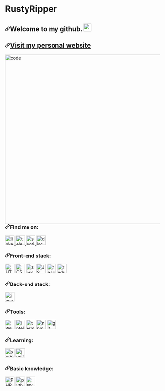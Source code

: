 # RustyRipper
<article class="markdown-body entry-content container-lg f5" itemprop="text"><h2><a id="user-content-welcome-to-my-github-" class="anchor" aria-hidden="true" href="#welcome-to-my-github-"><svg class="octicon octicon-link" viewBox="0 0 16 16" version="1.1" width="16" height="16" aria-hidden="true"><path fill-rule="evenodd" d="M7.775 3.275a.75.75 0 001.06 1.06l1.25-1.25a2 2 0 112.83 2.83l-2.5 2.5a2 2 0 01-2.83 0 .75.75 0 00-1.06 1.06 3.5 3.5 0 004.95 0l2.5-2.5a3.5 3.5 0 00-4.95-4.95l-1.25 1.25zm-4.69 9.64a2 2 0 010-2.83l2.5-2.5a2 2 0 012.83 0 .75.75 0 001.06-1.06 3.5 3.5 0 00-4.95 0l-2.5 2.5a3.5 3.5 0 004.95 4.95l1.25-1.25a.75.75 0 00-1.06-1.06l-1.25 1.25a2 2 0 01-2.83 0z"></path></svg></a>Welcome to my github. <a target="_blank" rel="noopener noreferrer" href="https://camo.githubusercontent.com/e8e7b06ecf583bc040eb60e44eb5b8e0ecc5421320a92929ce21522dbc34c891/68747470733a2f2f6d656469612e67697068792e636f6d2f6d656469612f6876524a434c467a6361737252346961377a2f67697068792e676966"><img src="https://camo.githubusercontent.com/e8e7b06ecf583bc040eb60e44eb5b8e0ecc5421320a92929ce21522dbc34c891/68747470733a2f2f6d656469612e67697068792e636f6d2f6d656469612f6876524a434c467a6361737252346961377a2f67697068792e676966" width="25px" data-canonical-src="https://media.giphy.com/media/hvRJCLFzcasrR4ia7z/giphy.gif" style="max-width:100%;"></a></h2>
<p><a href="https://jakub-radzik.ovh" rel="nofollow"></a></p><h1><a id="user-content-visit-my-personal-website" class="anchor" aria-hidden="true" href="#visit-my-personal-website"><svg class="octicon octicon-link" viewBox="0 0 16 16" version="1.1" width="16" height="16" aria-hidden="true"><path fill-rule="evenodd" d="M7.775 3.275a.75.75 0 001.06 1.06l1.25-1.25a2 2 0 112.83 2.83l-2.5 2.5a2 2 0 01-2.83 0 .75.75 0 00-1.06 1.06 3.5 3.5 0 004.95 0l2.5-2.5a3.5 3.5 0 00-4.95-4.95l-1.25 1.25zm-4.69 9.64a2 2 0 010-2.83l2.5-2.5a2 2 0 012.83 0 .75.75 0 001.06-1.06 3.5 3.5 0 00-4.95 0l-2.5 2.5a3.5 3.5 0 004.95 4.95l1.25-1.25a.75.75 0 00-1.06-1.06l-1.25 1.25a2 2 0 01-2.83 0z"></path></svg></a><a href="https://jakub-radzik.ovh" rel="nofollow">Visit my personal website</a></h1>
<p><a target="_blank" rel="noopener noreferrer" href="https://raw.githubusercontent.com/abhisheknaiidu/abhisheknaiidu/master/code.gif"><img align="right" src="https://raw.githubusercontent.com/abhisheknaiidu/abhisheknaiidu/master/code.gif" alt="code" width="550" style="max-width:100%;"></a></p><p></p>
<h3><a id="user-content-find-me-on" class="anchor" aria-hidden="true" href="#find-me-on"><svg class="octicon octicon-link" viewBox="0 0 16 16" version="1.1" width="16" height="16" aria-hidden="true"><path fill-rule="evenodd" d="M7.775 3.275a.75.75 0 001.06 1.06l1.25-1.25a2 2 0 112.83 2.83l-2.5 2.5a2 2 0 01-2.83 0 .75.75 0 00-1.06 1.06 3.5 3.5 0 004.95 0l2.5-2.5a3.5 3.5 0 00-4.95-4.95l-1.25 1.25zm-4.69 9.64a2 2 0 010-2.83l2.5-2.5a2 2 0 012.83 0 .75.75 0 001.06-1.06 3.5 3.5 0 00-4.95 0l-2.5 2.5a3.5 3.5 0 004.95 4.95l1.25-1.25a.75.75 0 00-1.06-1.06l-1.25 1.25a2 2 0 01-2.83 0z"></path></svg></a>Find me on:</h3>
<div>
  <a href="https://www.linkedin.com/in/jakub-radzik-726682174/" rel="nofollow">
    <img src="https://github.com/radzikoska123/radzikoska123/raw/main/icons/linkedin.svg" alt="linkedin" width="30" style="max-width:100%;">
  </a>
  <a href="https://t.me/KubusRadzik" rel="nofollow">
    <img src="https://github.com/radzikoska123/radzikoska123/raw/main/icons/telegram.svg" alt="telegram" width="30" style="max-width:100%;">
  </a>  
  <a href="https://open.spotify.com/user/jradzik4?si=ba57331227964218" rel="nofollow">
    <img src="https://github.com/radzikoska123/radzikoska123/raw/main/icons/spotify.svg" alt="spotify" width="30" style="max-width:100%;">
  </a>
  <a href="https://discordapp.com/users/626702618298941449" rel="nofollow">
    <img src="https://github.com/radzikoska123/radzikoska123/raw/main/icons/discord.svg" alt="discord" width="30" style="max-width:100%;">
  </a>
</div>
<div>
<h3><a id="user-content-front-end-stack" class="anchor" aria-hidden="true" href="#front-end-stack"><svg class="octicon octicon-link" viewBox="0 0 16 16" version="1.1" width="16" height="16" aria-hidden="true"><path fill-rule="evenodd" d="M7.775 3.275a.75.75 0 001.06 1.06l1.25-1.25a2 2 0 112.83 2.83l-2.5 2.5a2 2 0 01-2.83 0 .75.75 0 00-1.06 1.06 3.5 3.5 0 004.95 0l2.5-2.5a3.5 3.5 0 00-4.95-4.95l-1.25 1.25zm-4.69 9.64a2 2 0 010-2.83l2.5-2.5a2 2 0 012.83 0 .75.75 0 001.06-1.06 3.5 3.5 0 00-4.95 0l-2.5 2.5a3.5 3.5 0 004.95 4.95l1.25-1.25a.75.75 0 00-1.06-1.06l-1.25 1.25a2 2 0 01-2.83 0z"></path></svg></a>Front-end stack:</h3>
<div align="left">
<a target="_blank" rel="noopener noreferrer" href="https://github.com/radzikoska123/radzikoska123/blob/main/icons/html.png"><img src="https://github.com/radzikoska123/radzikoska123/raw/main/icons/html.png" alt="HTML" width="30" style="max-width:100%;"></a>
<a target="_blank" rel="noopener noreferrer" href="https://github.com/radzikoska123/radzikoska123/blob/main/icons/css-3.png"><img src="https://github.com/radzikoska123/radzikoska123/raw/main/icons/css-3.png" alt="CSS" width="30" style="max-width:100%;"></a>
<a target="_blank" rel="noopener noreferrer" href="https://github.com/radzikoska123/radzikoska123/blob/main/icons/sass.svg"><img src="https://github.com/radzikoska123/radzikoska123/raw/main/icons/sass.svg" alt="sass" width="30" style="max-width:100%;"></a>
<a target="_blank" rel="noopener noreferrer" href="https://github.com/radzikoska123/radzikoska123/blob/main/icons/js.png"><img src="https://github.com/radzikoska123/radzikoska123/raw/main/icons/js.png" alt="JS" width="30" style="max-width:100%;"></a>
<a target="_blank" rel="noopener noreferrer" href="https://github.com/radzikoska123/radzikoska123/blob/main/icons/react.png"><img src="https://github.com/radzikoska123/radzikoska123/raw/main/icons/react.png" alt="react" width="30" style="max-width:100%;"></a>
<a target="_blank" rel="noopener noreferrer" href="https://github.com/radzikoska123/radzikoska123/blob/main/icons/redux.png"><img src="https://github.com/radzikoska123/radzikoska123/raw/main/icons/redux.png" alt="redux" width="30" style="max-width:100%;"></a>
</div>
<h3><a id="user-content-back-end-stack" class="anchor" aria-hidden="true" href="#back-end-stack"><svg class="octicon octicon-link" viewBox="0 0 16 16" version="1.1" width="16" height="16" aria-hidden="true"><path fill-rule="evenodd" d="M7.775 3.275a.75.75 0 001.06 1.06l1.25-1.25a2 2 0 112.83 2.83l-2.5 2.5a2 2 0 01-2.83 0 .75.75 0 00-1.06 1.06 3.5 3.5 0 004.95 0l2.5-2.5a3.5 3.5 0 00-4.95-4.95l-1.25 1.25zm-4.69 9.64a2 2 0 010-2.83l2.5-2.5a2 2 0 012.83 0 .75.75 0 001.06-1.06 3.5 3.5 0 00-4.95 0l-2.5 2.5a3.5 3.5 0 004.95 4.95l1.25-1.25a.75.75 0 00-1.06-1.06l-1.25 1.25a2 2 0 01-2.83 0z"></path></svg></a>Back-end stack:</h3>
<div align="left">
<a target="_blank" rel="noopener noreferrer" href="https://github.com/radzikoska123/radzikoska123/blob/main/icons/java.png"><img src="https://github.com/radzikoska123/radzikoska123/raw/main/icons/java.png" alt="java" width="30" style="max-width:100%;"></a>
</div>
<h3><a id="user-content-tools" class="anchor" aria-hidden="true" href="#tools"><svg class="octicon octicon-link" viewBox="0 0 16 16" version="1.1" width="16" height="16" aria-hidden="true"><path fill-rule="evenodd" d="M7.775 3.275a.75.75 0 001.06 1.06l1.25-1.25a2 2 0 112.83 2.83l-2.5 2.5a2 2 0 01-2.83 0 .75.75 0 00-1.06 1.06 3.5 3.5 0 004.95 0l2.5-2.5a3.5 3.5 0 00-4.95-4.95l-1.25 1.25zm-4.69 9.64a2 2 0 010-2.83l2.5-2.5a2 2 0 012.83 0 .75.75 0 001.06-1.06 3.5 3.5 0 00-4.95 0l-2.5 2.5a3.5 3.5 0 004.95 4.95l1.25-1.25a.75.75 0 00-1.06-1.06l-1.25 1.25a2 2 0 01-2.83 0z"></path></svg></a>Tools:</h3>
<div>
<a target="_blank" rel="noopener noreferrer" href="https://github.com/radzikoska123/radzikoska123/blob/main/icons/webstorm.png"><img src="https://github.com/radzikoska123/radzikoska123/raw/main/icons/webstorm.png" alt="webstorm" width="30" style="max-width:100%;"></a>
<a target="_blank" rel="noopener noreferrer" href="https://github.com/radzikoska123/radzikoska123/blob/main/icons/intellij.png"><img src="https://github.com/radzikoska123/radzikoska123/raw/main/icons/intellij.png" alt="intellij" width="30" style="max-width:100%;"></a>
<a target="_blank" rel="noopener noreferrer" href="https://github.com/radzikoska123/radzikoska123/blob/main/icons/terminal.png"><img src="https://github.com/radzikoska123/radzikoska123/raw/main/icons/terminal.png" alt="terminal" width="30" style="max-width:100%;"></a>
<a target="_blank" rel="noopener noreferrer" href="https://github.com/radzikoska123/radzikoska123/blob/main/icons/npm-1.png"><img src="https://github.com/radzikoska123/radzikoska123/raw/main/icons/npm-1.png" alt="npm" width="30" style="max-width:100%;"></a>
<a target="_blank" rel="noopener noreferrer" href="https://github.com/radzikoska123/radzikoska123/blob/main/icons/git.png"><img src="https://github.com/radzikoska123/radzikoska123/raw/main/icons/git.png" alt="git" width="30" style="max-width:100%;"></a>
</div>
<h3><a id="user-content-learning" class="anchor" aria-hidden="true" href="#learning"><svg class="octicon octicon-link" viewBox="0 0 16 16" version="1.1" width="16" height="16" aria-hidden="true"><path fill-rule="evenodd" d="M7.775 3.275a.75.75 0 001.06 1.06l1.25-1.25a2 2 0 112.83 2.83l-2.5 2.5a2 2 0 01-2.83 0 .75.75 0 00-1.06 1.06 3.5 3.5 0 004.95 0l2.5-2.5a3.5 3.5 0 00-4.95-4.95l-1.25 1.25zm-4.69 9.64a2 2 0 010-2.83l2.5-2.5a2 2 0 012.83 0 .75.75 0 001.06-1.06 3.5 3.5 0 00-4.95 0l-2.5 2.5a3.5 3.5 0 004.95 4.95l1.25-1.25a.75.75 0 00-1.06-1.06l-1.25 1.25a2 2 0 01-2.83 0z"></path></svg></a>Learning:</h3>
<div>

<a target="_blank" rel="noopener noreferrer" href="https://github.com/radzikoska123/radzikoska123/blob/main/icons/spring-logo.png"><img src="https://github.com/radzikoska123/radzikoska123/raw/main/icons/spring-logo.png" alt="spring" width="30" style="max-width:100%;"></a>
<a target="_blank" rel="noopener noreferrer" href="https://github.com/radzikoska123/radzikoska123/blob/main/icons/junit5.png"><img src="https://github.com/radzikoska123/radzikoska123/raw/main/icons/junit5.png" alt="junit5" width="30" style="max-width:100%;"></a>
</div>
<h3><a id="user-content-basic-knowledge" class="anchor" aria-hidden="true" href="#basic-knowledge"><svg class="octicon octicon-link" viewBox="0 0 16 16" version="1.1" width="16" height="16" aria-hidden="true"><path fill-rule="evenodd" d="M7.775 3.275a.75.75 0 001.06 1.06l1.25-1.25a2 2 0 112.83 2.83l-2.5 2.5a2 2 0 01-2.83 0 .75.75 0 00-1.06 1.06 3.5 3.5 0 004.95 0l2.5-2.5a3.5 3.5 0 00-4.95-4.95l-1.25 1.25zm-4.69 9.64a2 2 0 010-2.83l2.5-2.5a2 2 0 012.83 0 .75.75 0 001.06-1.06 3.5 3.5 0 00-4.95 0l-2.5 2.5a3.5 3.5 0 004.95 4.95l1.25-1.25a.75.75 0 00-1.06-1.06l-1.25 1.25a2 2 0 01-2.83 0z"></path></svg></a>Basic knowledge:</h3>
<div>
<a target="_blank" rel="noopener noreferrer" href="https://github.com/radzikoska123/radzikoska123/blob/main/icons/php.png"><img src="https://github.com/radzikoska123/radzikoska123/raw/main/icons/php.png" alt="PHP" width="30" style="max-width:100%;"></a>
<a target="_blank" rel="noopener noreferrer" href="https://github.com/radzikoska123/radzikoska123/blob/main/icons/python.png"><img src="https://github.com/radzikoska123/radzikoska123/raw/main/icons/python.png" alt="python" width="30" style="max-width:100%;"></a>
<a target="_blank" rel="noopener noreferrer" href="https://github.com/radzikoska123/radzikoska123/blob/main/icons/mysql.png"><img src="https://github.com/radzikoska123/radzikoska123/raw/main/icons/mysql.png" alt="mysql" width="30" style="max-width:100%;"></a>
</div>
</div>

</article>